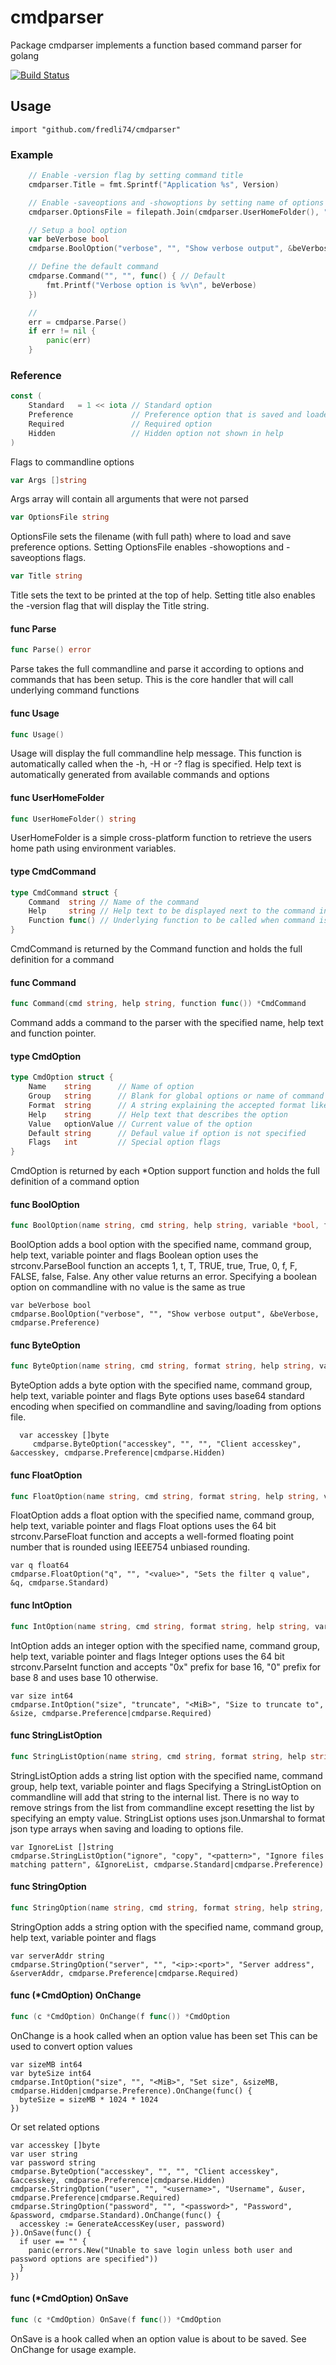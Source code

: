 # cmdparser #

Package cmdparser implements a function based command parser for golang

[![Build Status](https://semaphoreci.com/api/v1/fredli74/cmdparser/branches/master/badge.svg)](https://semaphoreci.com/fredli74/cmdparser)

## Usage

    import "github.com/fredli74/cmdparser"

### Example
```go
	// Enable -version flag by setting command title
	cmdparser.Title = fmt.Sprintf("Application %s", Version)

	// Enable -saveoptions and -showoptions by setting name of options file
	cmdparser.OptionsFile = filepath.Join(cmdparser.UserHomeFolder(), "options.json")

	// Setup a bool option
    var beVerbose bool
    cmdparse.BoolOption("verbose", "", "Show verbose output", &beVerbose, cmdparse.Preference)

    // Define the default command
	cmdparse.Command("", "", func() { // Default
		fmt.Printf("Verbose option is %v\n", beVerbose)
	})

	// 
	err = cmdparse.Parse()
	if err != nil {
		panic(err)
	}
```

### Reference

```go
const (
	Standard   = 1 << iota // Standard option
	Preference             // Preference option that is saved and loaded with options file
	Required               // Required option
	Hidden                 // Hidden option not shown in help
)
```
Flags to commandline options

```go
var Args []string
```
Args array will contain all arguments that were not parsed

```go
var OptionsFile string
```
OptionsFile sets the filename (with full path) where to load and save preference
options. Setting OptionsFile enables -showoptions and -saveoptions flags.

```go
var Title string
```
Title sets the text to be printed at the top of help. Setting title also enables
the -version flag that will display the Title string.

#### func  Parse

```go
func Parse() error
```
Parse takes the full commandline and parse it according to options and commands
that has been setup. This is the core handler that will call underlying command
functions

#### func  Usage

```go
func Usage()
```
Usage will display the full commandline help message. This function is
automatically called when the -h, -H or -? flag is specified. Help text is
automatically generated from available commands and options

#### func  UserHomeFolder

```go
func UserHomeFolder() string
```
UserHomeFolder is a simple cross-platform function to retrieve the users home
path using environment variables.

#### type CmdCommand

```go
type CmdCommand struct {
	Command  string // Name of the command
	Help     string // Help text to be displayed next to the command in Usage:
	Function func() // Underlying function to be called when command is specified on commandline
}
```

CmdCommand is returned by the Command function and holds the full definition for
a command

#### func  Command

```go
func Command(cmd string, help string, function func()) *CmdCommand
```
Command adds a command to the parser with the specified name, help text and
function pointer.

#### type CmdOption

```go
type CmdOption struct {
	Name    string      // Name of option
	Group   string      // Blank for global options or name of command for command specific options
	Format  string      // A string explaining the accepted format like "<number>" or "<ip>:<port>"
	Help    string      // Help text that describes the option
	Value   optionValue // Current value of the option
	Default string      // Defaul value if option is not specified
	Flags   int         // Special option flags
}
```

CmdOption is returned by each *Option support function and holds the full
definition of a command option

#### func  BoolOption

```go
func BoolOption(name string, cmd string, help string, variable *bool, flags int) *CmdOption
```
BoolOption adds a bool option with the specified name, command group, help text,
variable pointer and flags Boolean option uses the strconv.ParseBool function an
accepts 1, t, T, TRUE, true, True, 0, f, F, FALSE, false, False. Any other value
returns an error. Specifying a boolean option on commandline with no value is
the same as true

    var beVerbose bool
    cmdparse.BoolOption("verbose", "", "Show verbose output", &beVerbose, cmdparse.Preference)

#### func  ByteOption

```go
func ByteOption(name string, cmd string, format string, help string, variable *[]byte, flags int) *CmdOption
```
ByteOption adds a byte option with the specified name, command group, help text,
variable pointer and flags Byte options uses base64 standard encoding when
specified on commandline and saving/loading from options file.

      var accesskey []byte
    	 cmdparse.ByteOption("accesskey", "", "", "Client accesskey", &accesskey, cmdparse.Preference|cmdparse.Hidden)

#### func  FloatOption

```go
func FloatOption(name string, cmd string, format string, help string, variable *float64, flags int) *CmdOption
```
FloatOption adds a float option with the specified name, command group, help
text, variable pointer and flags Float options uses the 64 bit
strconv.ParseFloat function and accepts a well-formed floating point number that
is rounded using IEEE754 unbiased rounding.

    var q float64
    cmdparse.FloatOption("q", "", "<value>", "Sets the filter q value", &q, cmdparse.Standard)

#### func  IntOption

```go
func IntOption(name string, cmd string, format string, help string, variable *int64, flags int) *CmdOption
```
IntOption adds an integer option with the specified name, command group, help
text, variable pointer and flags Integer options uses the 64 bit
strconv.ParseInt function and accepts "0x" prefix for base 16, "0" prefix for
base 8 and uses base 10 otherwise.

    var size int64
    cmdparse.IntOption("size", "truncate", "<MiB>", "Size to truncate to", &size, cmdparse.Preference|cmdparse.Required)

#### func  StringListOption

```go
func StringListOption(name string, cmd string, format string, help string, variable *[]string, flags int) *CmdOption
```
StringListOption adds a string list option with the specified name, command
group, help text, variable pointer and flags Specifying a StringListOption on
commandline will add that string to the internal list. There is no way to remove
strings from the list from commandline except resetting the list by specifying
an empty value. StringList options uses json.Unmarshal to format json type
arrays when saving and loading to options file.

    var IgnoreList []string
    cmdparse.StringListOption("ignore", "copy", "<pattern>", "Ignore files matching pattern", &IgnoreList, cmdparse.Standard|cmdparse.Preference)

#### func  StringOption

```go
func StringOption(name string, cmd string, format string, help string, variable *string, flags int) *CmdOption
```
StringOption adds a string option with the specified name, command group, help
text, variable pointer and flags

    var serverAddr string
    cmdparse.StringOption("server", "", "<ip>:<port>", "Server address", &serverAddr, cmdparse.Preference|cmdparse.Required)

#### func (*CmdOption) OnChange

```go
func (c *CmdOption) OnChange(f func()) *CmdOption
```
OnChange is a hook called when an option value has been set This can be used to
convert option values

    var sizeMB int64
    var byteSize int64
    cmdparse.IntOption("size", "", "<MiB>", "Set size", &sizeMB, cmdparse.Hidden|cmdparse.Preference).OnChange(func() {
      byteSize = sizeMB * 1024 * 1024
    })

Or set related options

    var accesskey []byte
    var user string
    var password string
    cmdparse.ByteOption("accesskey", "", "", "Client accesskey", &accesskey, cmdparse.Preference|cmdparse.Hidden)
    cmdparse.StringOption("user", "", "<username>", "Username", &user, cmdparse.Preference|cmdparse.Required)
    cmdparse.StringOption("password", "", "<password>", "Password", &password, cmdparse.Standard).OnChange(func() {
      accesskey := GenerateAccessKey(user, password)
    }).OnSave(func() {
      if user == "" {
        panic(errors.New("Unable to save login unless both user and password options are specified"))
      }
    })

#### func (*CmdOption) OnSave

```go
func (c *CmdOption) OnSave(f func()) *CmdOption
```
OnSave is a hook called when an option value is about to be saved. See OnChange
for usage example.
